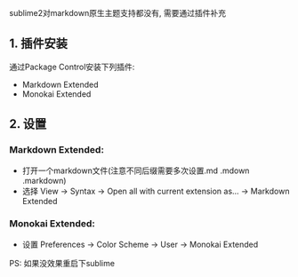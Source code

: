 sublime2对markdown原生主题支持都没有, 需要通过插件补充
## 1. 插件安装
 通过Package Control安装下列插件:
- Markdown Extended
- Monokai Extended

## 2. 设置
### Markdown Extended:
- 打开一个markdown文件(注意不同后缀需要多次设置.md .mdown .markdown)
- 选择 View -> Syntax -> Open all with current extension as... -> Markdown Extended

### Monokai Extended:
- 设置 Preferences -> Color Scheme -> User -> Monokai Extended

PS: 如果没效果重启下sublime

